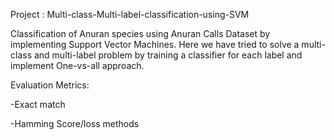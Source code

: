 Project : Multi-class-Multi-label-classification-using-SVM



Classification of Anuran species using Anuran Calls Dataset by implementing Support Vector Machines.
Here we have tried to solve a multi-class and multi-label problem by training a classifier for each label and implement One-vs-all approach.

Evaluation Metrics:

-Exact match

-Hamming Score/loss methods
